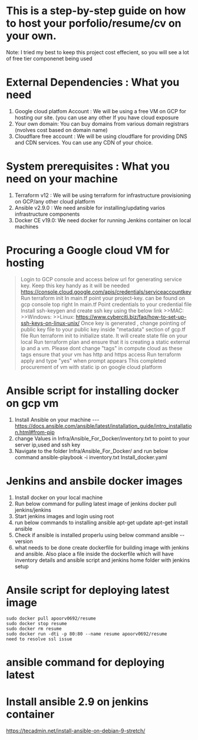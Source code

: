 # This is a step-by-step guide on how to host your porfolio/resume/cv on your own.

Note: I tried my best to keep this project cost effecient, so you will see a lot of free tier componenet being used

# External Dependencies :  What you need
1) Google cloud platfom Account : We will be using a free VM on GCP for hosting  our site. (you can use any other If you have cloud exposure
2) Your own domain: You can buy domains from various domain registrars (nvolves cost based on domain name)
3) Cloudflare free account :  We will be using cloudflare for providing DNS and CDN services. You can use any CDN of your choice.

# System prerequisites : What you need on your machine

1) Terraform v12 : We will be using terraform for infrastructure provisioning on GCP/any other cloud platform
2) Ansible v2.9.0 :  We need ansible for installing/updating varios infrastructure components
3) Docker CE v19.0:  We need docker for running Jenkins container on local machines



# Procuring a Google cloud VM for hosting
> Login to GCP console and access below url for generating service key. Keep this key handy as it will be needed 
        https://console.cloud.google.com/apis/credentials/serviceaccountkey
> Run terraform init
> In main.tf point your project-key. can be found on gcp console top right
> In main.tf Point credentials to your credential file
> Install ssh-keygen and create ssh key using the below link 
    >>MAC: 
    >>Windows:
    >>Linux: https://www.cyberciti.biz/faq/how-to-set-up-ssh-keys-on-linux-unix/
> Once key is generated , change pointing of public key file to your public key inside "metadata" section of gcp.tf file 
> Run terraform init to initialize state. It will create state file on your local
> Run terraform plan and ensure that it is creating a static external ip and a vm. Please dont change "tags" in compute cloud as these tags ensure   that your vm has http and https access
> Run terraform apply and type "yes" when prompt appears
> This completed procurement of vm with static ip on google cloud platform




# Ansible script for installing docker on gcp vm
1) Install Ansible on your machine  --- https://docs.ansible.com/ansible/latest/installation_guide/intro_installation.html#from-pip
2) change Values in Infra/Ansible_For_Docker/inventory.txt to point to your server ip,used and ssh key
3) Navigate to the folder Infra/Ansible_For_Docker/  and run  below command
    ansible-playbook -i inventory.txt Install_docker.yaml


# Jenkins and ansbile docker images
1) Install docker on your local machine
2) Run below command for pulling latest image of jenkins
    docker pull jenkins/jenkins
3) Start jenkins images and login using root
4) run below commands to installing ansible
    apt-get update
    apt-get install ansible
5) Check if ansible is installed properlu using  below command
    ansible --version
6) what needs to be done
    create dockerfile for building image with jenkins and ansible. Also place a file inside the dockerfile which will have inventory details and ansible script and jenkins home folder with jenkins setup    


# Ansile script for deploying latest image
    sudo docker pull apoorv0692/resume
    sudo docker stop resume
    sudo docker rm resume
    sudo docker run -dti -p 80:80 --name resume apoorv0692/resume
    need to resolve ssl issue    

# ansible command for deploying latest     


# Install ansible 2.9 on jenkins container
https://tecadmin.net/install-ansible-on-debian-9-stretch/